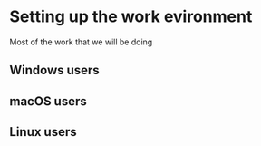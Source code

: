 # Setting up the work evironment

Most of the work that we will be doing  
## Windows users


## macOS users
## Linux users

